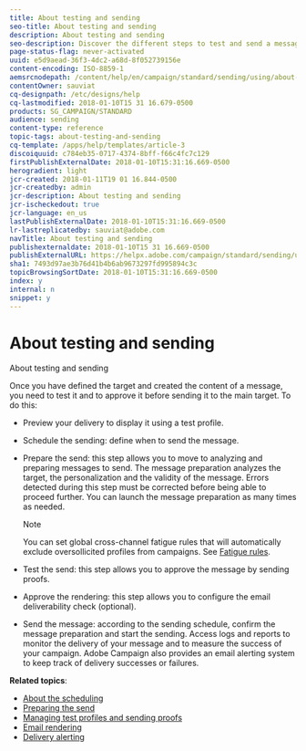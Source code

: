 ```yaml
---
title: About testing and sending
seo-title: About testing and sending
description: About testing and sending
seo-description: Discover the different steps to test and send a message.
page-status-flag: never-activated
uuid: e5d9aead-36f3-4dc2-a68d-8f052739156e
content-encoding: ISO-8859-1
aemsrcnodepath: /content/help/en/campaign/standard/sending/using/about-testing-and-sending
contentOwner: sauviat
cq-designpath: /etc/designs/help
cq-lastmodified: 2018-01-10T15 31 16.679-0500
products: SG_CAMPAIGN/STANDARD
audience: sending
content-type: reference
topic-tags: about-testing-and-sending
cq-template: /apps/help/templates/article-3
discoiquuid: c784eb35-0717-4374-8bff-f66c4fc7c129
firstPublishExternalDate: 2018-01-10T15:31:16.669-0500
herogradient: light
jcr-created: 2018-01-11T19 01 16.844-0500
jcr-createdby: admin
jcr-description: About testing and sending
jcr-ischeckedout: true
jcr-language: en_us
lastPublishExternalDate: 2018-01-10T15:31:16.669-0500
lr-lastreplicatedby: sauviat@adobe.com
navTitle: About testing and sending
publishexternaldate: 2018-01-10T15 31 16.669-0500
publishExternalURL: https://helpx.adobe.com/campaign/standard/sending/using/about-testing-and-sending.html
sha1: 7493d97ae3b76d41b4b6ab9673297fd995894c3c
topicBrowsingSortDate: 2018-01-10T15:31:16.669-0500
index: y
internal: n
snippet: y
---
```


# About testing and sending

About testing and sending

Once you have defined the target and created the content of a message, you need to test it and to approve it before sending it to the main target. To do this:

* Preview your delivery to display it using a test profile.
* Schedule the sending: define when to send the message.
* Prepare the send: this step allows you to move to analyzing and preparing messages to send. The message preparation analyzes the target, the personalization and the validity of the message. Errors detected during this step must be corrected before being able to proceed further. You can launch the message preparation as many times as needed.

  >[!NOTE]
  >
  >You can set global cross-channel fatigue rules that will automatically exclude oversollicited profiles from campaigns. See [Fatigue rules](../../administration/using/working-with-typology-rules.md#fatigue-rules).

* Test the send: this step allows you to approve the message by sending proofs.
* Approve the rendering: this step allows you to configure the email deliverability check (optional).
* Send the message: according to the sending schedule, confirm the message preparation and start the sending. Access logs and reports to monitor the delivery of your message and to measure the success of your campaign. Adobe Campaign also provides an email alerting system to keep track of delivery successes or failures.

**Related topics**:

* [About the scheduling](../../sending/using/about-the-scheduling.md)
* [Preparing the send](../../sending/using/preparing-the-send.md)
* [Managing test profiles and sending proofs](../../sending/using/managing-test-profiles-and-sending-proofs.md)
* [Email rendering](../../sending/using/email-rendering.md)
* [Delivery alerting](../../sending/using/delivery-alerting.md)


